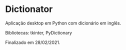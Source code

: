 # Dictionator
Aplicação desktop em Python com dicionário em inglês.

Bibliotecas:
tkinter,
PyDictionary

Finalizado em 28/02/2021.
